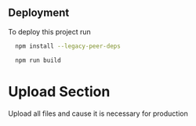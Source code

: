 
## Deployment

To deploy this project run

```bash
  npm install --legacy-peer-deps
```

```bash
  npm run build
```


# Upload Section

Upload all files and cause it is necessary for production

